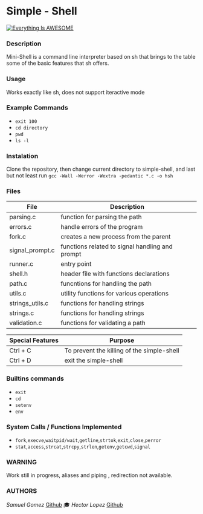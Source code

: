 # Simple - Shell

[![Everything Is AWESOME](https://i.imgur.com/YNXlg6A.png)]()
### Description
Mini-Shell is a command line interpreter based on sh that brings to the table some of the basic features that sh offers.


### Usage
Works exactly like sh, does not support iteractive mode
### Example Commands
* `exit 100`
 * `cd directory`
 * `pwd`
 * `ls -l`

 ### Instalation
 Clone the repository, then change current directory to simple-shell, and last but not least run `gcc -Wall -Werror -Wextra -pedantic *.c -o hsh`

 ### Files

 | File | Description|
 | ------ | ------ |
 |parsing.c |function for parsing the path|
 |errors.c| handle errors of the program|
 |fork.c| creates a new process from the parent|
 |signal_prompt.c| functions related to signal handling and prompt|
 |runner.c|entry point|
 |shell.h|header file with functions declarations |
 |path.c| funcntions for handling the path|
 |utils.c|utility functions for various operations|
 |strings_utils.c|functions for handling strings|
 |strings.c|functions for handling strings|
 |validation.c|functions for validating a path|

 | Special Features | Purpose|
 | ------ | ------ |
 | Ctrl + C| To prevent the killing of the simple-shell  |
 | Ctrl + D|  exit the simple-shell |

 ### Builtins commands

 * `exit`
 * `cd`
 * `setenv`
 * `env`

 ### System Calls / Functions Implemented
 * `fork`,`execve`,`waitpid/wait`,`getline`,`strtok`,`exit`,`close`,`perror`
 * `stat`,`access`,`strcat`,`strcpy`,`strlen`,`getenv`,`getcwd`,`signal`

 ### WARNING
 Work still in progress, aliases and piping , redirection not available.
 ### AUTHORS
 *Samuel Gomez*   [Github](https://github.com/samgj18) :mortar_board:
 *Hector Lopez* [Github](https://github.com/hectorlopezv)

